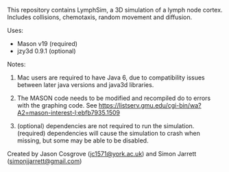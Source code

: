 This repository contains LymphSim, a 3D simulation of a lymph node cortex. Includes collisions, chemotaxis, random movement and diffusion.


Uses:

* Mason v19 (required)
* jzy3d 0.9.1 (optional)

Notes: 

1) Mac users are required to have Java 6, due to compatibility issues between later java versions and java3d libraries.

2) The MASON code needs to be modified and recompiled do to errors with the graphing code. See https://listserv.gmu.edu/cgi-bin/wa?A2=mason-interest-l;ebfb7935.1509

3) (optional) dependencies are not required to run the simulation. (required) dependencies will cause the simulation to crash when missing, but some may be able to be disabled.


Created by Jason Cosgrove (jc1571@york.ac.uk) and Simon Jarrett (simonjjarrett@gmail.com)